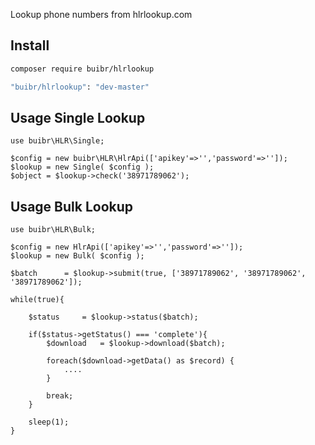 
Lookup phone numbers from hlrlookup.com


Install
----------------
```bash
composer require buibr/hlrlookup
```
```bash
"buibr/hlrlookup": "dev-master"
```

Usage Single Lookup
----------------
```
use buibr\HLR\Single;

$config = new buibr\HLR\HlrApi(['apikey'=>'','password'=>'']);
$lookup = new Single( $config );
$object = $lookup->check('38971789062');
```

Usage Bulk Lookup
----------------
```
use buibr\HLR\Bulk;

$config = new HlrApi(['apikey'=>'','password'=>'']);
$lookup = new Bulk( $config );

$batch      = $lookup->submit(true, ['38971789062', '38971789062', '38971789062']);

while(true){

    $status     = $lookup->status($batch);

    if($status->getStatus() === 'complete'){
        $download   = $lookup->download($batch);

        foreach($download->getData() as $record) {
            ....
        }

        break;
    }

    sleep(1);
}
```